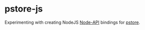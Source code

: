 # pstore-js

Experimenting with creating NodeJS [Node-API](https://nodejs.org/api/n-api.html) bindings for [pstore](https://github.com/paulhuggett/pstore).
